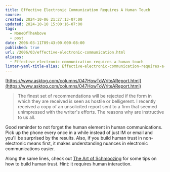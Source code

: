 ```yaml
---
title: Effective Electronic Communication Requires A Human Touch
source: 
created: 2024-10-06 21:27:13-07:00
updated: 2024-10-10 15:00:16-07:00
tags:
  - NoneOfTheAbove
  - post
date: 2006-03-11T09:43:00.000-08:00
published: true
url: /2006/03/effective-electronic-communication.html
aliases:
  - Effective-electronic-communication-requires-a-human-touch
linter-yaml-title-alias: Effective-electronic-communication-requires-a-human-touch
---
```



[https://www.asktog.com/columns/047HowToWriteAReport.html](https://www.asktog.com/columns/047HowToWriteAReport.html)  
  

>   
> The finest set of recommendations will be rejected if the form in which they are received is seen as hostile or belligerent. I recently received a copy of an unsolicited report sent to a firm that seemed unimpressed with the writer's efforts. The reasons why are instructive to us all.  

  
  
Good reminder to not forget the human element in human communications. Pick up the phone every once in a while instead of just IM or email and you'll be surprised by the results. Also, if you build human trust in non-electronic means first, it makes understanding nuances in electronic communications easier.  
  
Along the same lines, check out [The Art of Schmoozing](https://blog.guykawasaki.com/2006/02/the_art_of_schm.html) for some tips on how to build human trust. Hint: it requires human interaction.